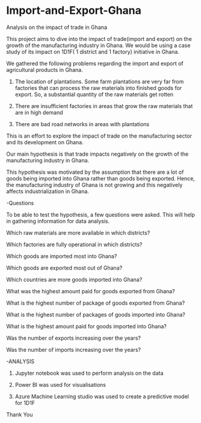 # Import-and-Export-Ghana
Analysis on the impact of trade in Ghana

This project aims to dive into the impact of trade(import and export) on the growth of the manufacturing industry in Ghana. We would be using a case study of its impact on 1D1F( 1 district and 1 factory) initiative in Ghana. 

We gathered the following problems regarding the import and export of agricultural products in Ghana.  

1. The location of plantations. Some farm plantations are very far from factories that can process the raw materials into finished goods for export. So, a substantial quantity of the raw materials get rotten 

2. There are insufficient factories in areas that grow the raw materials that are in high demand   

3. There are bad road networks in areas with plantations 

This is an effort to explore the impact of trade on the manufacturing sector and its development on Ghana.  

Our main hypothesis is that trade impacts negatively  on the growth of the manufacturing industry in Ghana. 

This hypothesis was motivated by the assumption that there are a lot of goods being imported into Ghana rather than goods being exported. Hence, the manufacturing industry of Ghana is not growing and this negatively affects industrialization in Ghana. 

-Questions 

To be able to test the hypothesis, a few questions were asked. This will help in gathering information for data analysis. 

Which raw materials are more available in which districts? 

Which factories are fully operational in which districts? 

Which goods are imported most into Ghana? 

Which goods are exported most out of Ghana? 

Which countries are more goods imported into Ghana? 

What was the highest amount paid for goods exported from Ghana? 

What is the highest number of package of goods exported from Ghana? 

What is the highest number of packages of goods imported into Ghana? 

What is the highest amount paid for goods imported into Ghana? 

Was the number of exports increasing over the years? 

Was the number of imports increasing over the years? 

 -ANALYSIS
 1. Jupyter notebook was used to perform analysis on the data

 2. Power BI was used for visualisations

 3. Azure Machine Learning studio was used to create a predictive model for 1D1F

 Thank You